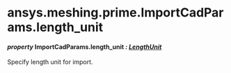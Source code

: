 # ansys.meshing.prime.ImportCadParams.length_unit

#### *property* ImportCadParams.length_unit *: [LengthUnit](ansys.meshing.prime.LengthUnit.md#ansys.meshing.prime.LengthUnit)*

Specify length unit for import.

<!-- !! processed by numpydoc !! -->
